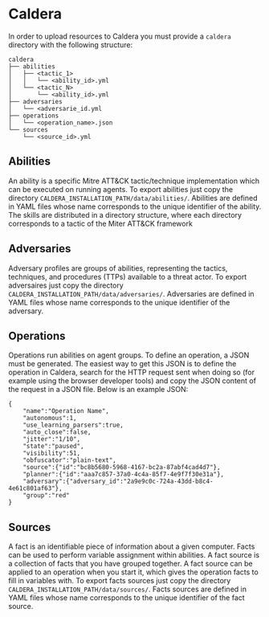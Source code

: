 # Caldera
In order to upload resources to Caldera you must provide a `caldera` directory with the following structure:

```
caldera
├── abilities
│   ├── <tactic_1>
│   │   └── <ability_id>.yml
│   └── <tactic_N>
│       └── <ability_id>.yml
├── adversaries
│   └── <adversarie_id.yml
├── operations
│   └── <operation_name>.json
└── sources
    └── <source_id>.yml

```
## Abilities
An ability is a specific Mitre ATT&CK tactic/technique implementation which can be executed on running agents. To export abilities just copy the directory `CALDERA_INSTALLATION_PATH/data/abilities/`. Abilities are defined in YAML files whose name corresponds to the unique identifier of the ability. The skills are distributed in a directory structure, where each directory corresponds to a tactic of the Miter ATT&CK framework

## Adversaries
Adversary profiles are groups of abilities, representing the tactics, techniques, and procedures (TTPs) available to a threat actor. To export adversaires just copy the directory `CALDERA_INSTALLATION_PATH/data/adversaries/`. Adversaries are defined in YAML files whose name corresponds to the unique identifier of the adversary.

## Operations
Operations run abilities on agent groups. To define an operation, a JSON must be generated. The easiest way to get this JSON is to define the operation in Caldera, search for the HTTP request sent when doing so (for example using the browser developer tools) and copy the JSON content of the request in a JSON file. Below is an example JSON:

```
{
    "name":"Operation Name",
    "autonomous":1,
    "use_learning_parsers":true,
    "auto_close":false,
    "jitter":"1/10",
    "state":"paused",
    "visibility":51,
    "obfuscator":"plain-text",
    "source":{"id":"bc8b5680-5968-4167-bc2a-87abf4cad4d7"},
    "planner":{"id":"aaa7c857-37a0-4c4a-85f7-4e9f7f30e31a"},
    "adversary":{"adversary_id":"2a9e9c0c-724a-43dd-b8c4-4e61c801af63"},
    "group":"red"
}

```

## Sources
A fact is an identifiable piece of information about a given computer. Facts can be used to perform variable assignment within abilities. A fact source is a collection of facts that you have grouped together. A fact source can be applied to an operation when you start it, which gives the operation facts to fill in variables with. To export facts sources just copy the directory `CALDERA_INSTALLATION_PATH/data/sources/`. Facts sources are defined in YAML files whose name corresponds to the unique identifier of the fact source.


